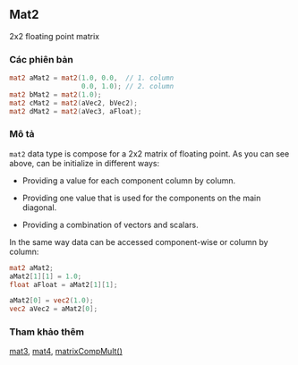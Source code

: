 ## Mat2
2x2 floating point matrix

### Các phiên bản
```glsl
mat2 aMat2 = mat2(1.0, 0.0,  // 1. column
                  0.0, 1.0); // 2. column
mat2 bMat2 = mat2(1.0);
mat2 cMat2 = mat2(aVec2, bVec2);
mat2 dMat2 = mat2(aVec3, aFloat);
```

### Mô tả
```mat2``` data type is compose for a 2x2 matrix of floating point. As you can see above, can be initialize in different ways:

- Providing a value for each component column by column.

- Providing one value that is used for the components on the main diagonal.

- Providing a combination of vectors and scalars.

In the same way data can be accessed component-wise or column by column:

```glsl
mat2 aMat2;
aMat2[1][1] = 1.0;
float aFloat = aMat2[1][1];

aMat2[0] = vec2(1.0);
vec2 aVec2 = aMat2[0];
```

### Tham khảo thêm
[mat3](/glossary/?lan=vi&search=mat3), [mat4](/glossary/?lan=vi&search=mat4), [matrixCompMult()](/glossary/?lan=vi&search=matrixCompMult)
